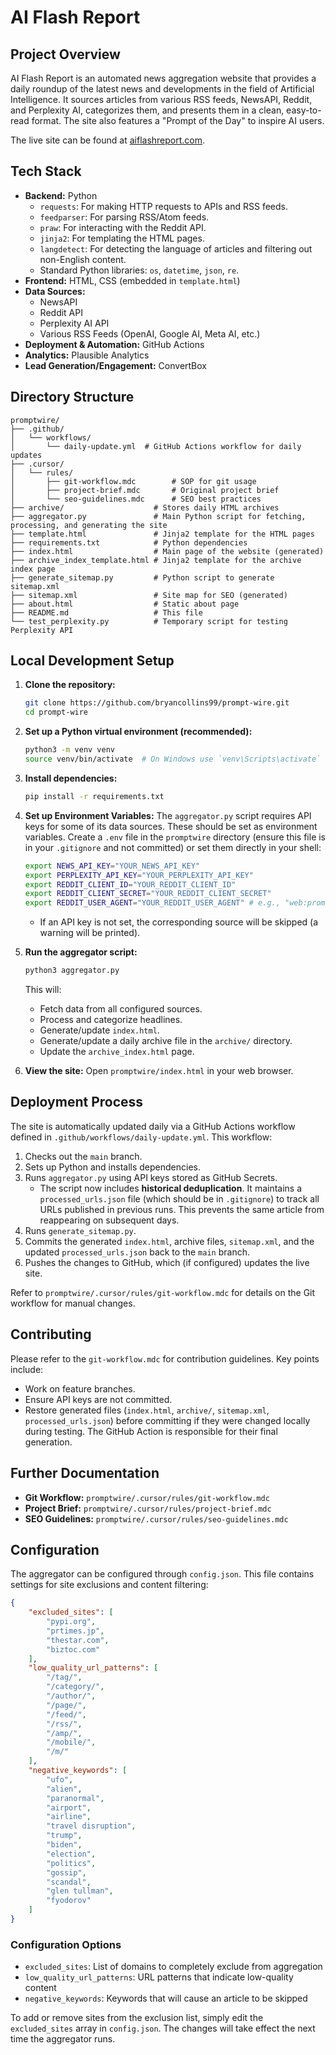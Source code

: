 # AI Flash Report

## Project Overview

AI Flash Report is an automated news aggregation website that provides a daily roundup of the latest news and developments in the field of Artificial Intelligence. It sources articles from various RSS feeds, NewsAPI, Reddit, and Perplexity AI, categorizes them, and presents them in a clean, easy-to-read format. The site also features a "Prompt of the Day" to inspire AI users.

The live site can be found at [aiflashreport.com](https://aiflashreport.com).

## Tech Stack

*   **Backend:** Python
    *   `requests`: For making HTTP requests to APIs and RSS feeds.
    *   `feedparser`: For parsing RSS/Atom feeds.
    *   `praw`: For interacting with the Reddit API.
    *   `jinja2`: For templating the HTML pages.
    *   `langdetect`: For detecting the language of articles and filtering out non-English content.
    *   Standard Python libraries: `os`, `datetime`, `json`, `re`.
*   **Frontend:** HTML, CSS (embedded in `template.html`)
*   **Data Sources:**
    *   NewsAPI
    *   Reddit API
    *   Perplexity AI API
    *   Various RSS Feeds (OpenAI, Google AI, Meta AI, etc.)
*   **Deployment & Automation:** GitHub Actions
*   **Analytics:** Plausible Analytics
*   **Lead Generation/Engagement:** ConvertBox

## Directory Structure

```
promptwire/
├── .github/
│   └── workflows/
│       └── daily-update.yml  # GitHub Actions workflow for daily updates
├── .cursor/
│   └── rules/
│       ├── git-workflow.mdc        # SOP for git usage
│       ├── project-brief.mdc       # Original project brief
│       └── seo-guidelines.mdc      # SEO best practices
├── archive/                    # Stores daily HTML archives
├── aggregator.py               # Main Python script for fetching, processing, and generating the site
├── template.html               # Jinja2 template for the HTML pages
├── requirements.txt            # Python dependencies
├── index.html                  # Main page of the website (generated)
├── archive_index_template.html # Jinja2 template for the archive index page
├── generate_sitemap.py         # Python script to generate sitemap.xml
├── sitemap.xml                 # Site map for SEO (generated)
├── about.html                  # Static about page
├── README.md                   # This file
└── test_perplexity.py          # Temporary script for testing Perplexity API
```

## Local Development Setup

1.  **Clone the repository:**
    ```bash
    git clone https://github.com/bryancollins99/prompt-wire.git
    cd prompt-wire
    ```

2.  **Set up a Python virtual environment (recommended):**
    ```bash
    python3 -m venv venv
    source venv/bin/activate  # On Windows use `venv\Scripts\activate`
    ```

3.  **Install dependencies:**
    ```bash
    pip install -r requirements.txt
    ```

4.  **Set up Environment Variables:**
    The `aggregator.py` script requires API keys for some of its data sources. These should be set as environment variables. Create a `.env` file in the `promptwire` directory (ensure this file is in your `.gitignore` and not committed) or set them directly in your shell:
    ```bash
    export NEWS_API_KEY="YOUR_NEWS_API_KEY"
    export PERPLEXITY_API_KEY="YOUR_PERPLEXITY_API_KEY"
    export REDDIT_CLIENT_ID="YOUR_REDDIT_CLIENT_ID"
    export REDDIT_CLIENT_SECRET="YOUR_REDDIT_CLIENT_SECRET"
    export REDDIT_USER_AGENT="YOUR_REDDIT_USER_AGENT" # e.g., "web:promptwire:v0.1 (by /u/yourusername)"
    ```
    *   If an API key is not set, the corresponding source will be skipped (a warning will be printed).

5.  **Run the aggregator script:**
    ```bash
    python3 aggregator.py
    ```
    This will:
    *   Fetch data from all configured sources.
    *   Process and categorize headlines.
    *   Generate/update `index.html`.
    *   Generate/update a daily archive file in the `archive/` directory.
    *   Update the `archive_index.html` page.

6.  **View the site:**
    Open `promptwire/index.html` in your web browser.

## Deployment Process

The site is automatically updated daily via a GitHub Actions workflow defined in `.github/workflows/daily-update.yml`.
This workflow:
1.  Checks out the `main` branch.
2.  Sets up Python and installs dependencies.
3.  Runs `aggregator.py` using API keys stored as GitHub Secrets.
    *   The script now includes **historical deduplication**. It maintains a `processed_urls.json` file (which should be in `.gitignore`) to track all URLs published in previous runs. This prevents the same article from reappearing on subsequent days.
4.  Runs `generate_sitemap.py`.
5.  Commits the generated `index.html`, archive files, `sitemap.xml`, and the updated `processed_urls.json` back to the `main` branch.
6.  Pushes the changes to GitHub, which (if configured) updates the live site.

Refer to `promptwire/.cursor/rules/git-workflow.mdc` for details on the Git workflow for manual changes.

## Contributing

Please refer to the `git-workflow.mdc` for contribution guidelines. Key points include:
*   Work on feature branches.
*   Ensure API keys are not committed.
*   Restore generated files (`index.html`, `archive/`, `sitemap.xml`, `processed_urls.json`) before committing if they were changed locally during testing. The GitHub Action is responsible for their final generation.

## Further Documentation

*   **Git Workflow:** `promptwire/.cursor/rules/git-workflow.mdc`
*   **Project Brief:** `promptwire/.cursor/rules/project-brief.mdc`
*   **SEO Guidelines:** `promptwire/.cursor/rules/seo-guidelines.mdc`

## Configuration

The aggregator can be configured through `config.json`. This file contains settings for site exclusions and content filtering:

```json
{
    "excluded_sites": [
        "pypi.org",
        "prtimes.jp",
        "thestar.com",
        "biztoc.com"
    ],
    "low_quality_url_patterns": [
        "/tag/",
        "/category/",
        "/author/",
        "/page/",
        "/feed/",
        "/rss/",
        "/amp/",
        "/mobile/",
        "/m/"
    ],
    "negative_keywords": [
        "ufo",
        "alien",
        "paranormal",
        "airport",
        "airline",
        "travel disruption",
        "trump",
        "biden",
        "election",
        "politics",
        "gossip",
        "scandal",
        "glen tullman",
        "fyodorov"
    ]
}
```

### Configuration Options

- `excluded_sites`: List of domains to completely exclude from aggregation
- `low_quality_url_patterns`: URL patterns that indicate low-quality content
- `negative_keywords`: Keywords that will cause an article to be skipped

To add or remove sites from the exclusion list, simply edit the `excluded_sites` array in `config.json`. The changes will take effect the next time the aggregator runs. 